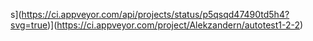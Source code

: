 s](https://ci.appveyor.com/api/projects/status/p5qsqd47490td5h4?svg=true)](https://ci.appveyor.com/project/Alekzandern/autotest1-2-2)

